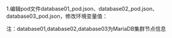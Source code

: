 1.编辑pod文件database01_pod.json、database02_pod.json、database03_pod.json，修改环境变量值：

注：database01,database02,database03为MariaDB集群节点信息
